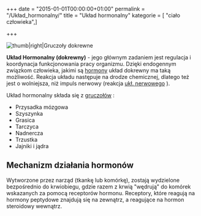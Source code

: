 +++
date = "2015-01-01T00:00:00+01:00"
permalink = "/Układ_hormonalny/"
title = "Układ hormonalny"
kategorie = [ "ciało człowieka",]

+++

![](/images/kobieta_small2.jpg "thumb|right|Gruczoły dokrewne")

**Układ Hormonalny (dokrewny)** - jego głównym zadaniem jest regulacja i koordynacja funkcjonowania pracy organizmu. Dzięki endogennym związkom człowieka, jakimi są [hormony](/atopedia/hormony "wikilink") układ dokrewny ma taką możliwość. Reakcja układu następuje na drodze chemicznej, dlatego też jest o wolniejsza, niż impuls nerwowy (reakcja [ukł. nerwowego](/atopedia/Układ_nerwowy "wikilink") ).

Układ hormonalny składa się z [gruczołów](/atopedia/gruczoł_dokrewny "wikilink") :

-   Przysadka mózgowa
-   Szyszynka
-   Grasica
-   Tarczyca
-   Nadnercza
-   Trzustka
-   Jajniki i jądra

Mechanizm działania hormonów
----------------------------

Wytworzone przez narząd (tkankę lub komórkę), zostają wydzielone bezpośrednio do krwiobiegu, gdzie razem z krwią "wędrują" do komórek wskazanych za pomocą receptorów hormonu. Receptory, które reagują na hormony peptydowe znajdują się na zewnątrz, a reagujące na hormon steroidowy wewnątrz.
